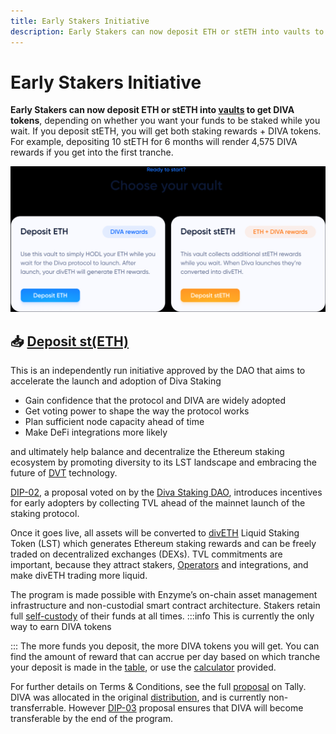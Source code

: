 ```yaml
---
title: Early Stakers Initiative
description: Early Stakers can now deposit ETH or stETH into vaults to get DIVA tokens
---
```

# Early Stakers Initiative

**Early Stakers can now deposit ETH or stETH into [vaults](https://diva.enzyme.finance/) to get DIVA tokens**, depending on whether you want your funds to be staked while you wait. If you deposit stETH, you will get both staking rewards + DIVA tokens. For example, depositing 10 stETH for 6 months will render 4,575 DIVA rewards if you get into the first tranche.

<div style={{textAlign: 'center'}}>

![Two choices available](img/2choices-2.png)
</div>

## 📥 [Deposit st(ETH)](https://diva.enzyme.finance/)

This is an independently run initiative approved by the DAO that aims to accelerate the launch and adoption of Diva Staking

-   Gain confidence that the protocol and DIVA are widely adopted
-   Get voting power to shape the way the protocol works
-   Plan sufficient node capacity ahead of time
-   Make DeFi integrations more likely

and ultimately help balance and decentralize the Ethereum staking ecosystem by promoting diversity to its LST landscape and embracing the future of [DVT](https://docs.staking.foundation/dvt) technology.

[DIP-02](https://www.tally.xyz/gov/diva/proposal/45468458207916765916984557235161596151150976178275597160417224501662414206717), a proposal voted on by the [Diva Staking DAO](https://docs.staking.foundation/dao), introduces incentives for early adopters by collecting TVL ahead of the mainnet launch of the staking protocol.

Once it goes live, all assets will be converted to [divETH](https://docs.staking.foundation/lst) Liquid Staking Token (LST) which generates Ethereum staking rewards and can be freely traded on decentralized exchanges (DEXs). TVL commitments are important, because they attract stakers, [Operators](https://docs.staking.foundation/participants#operators) and integrations, and make divETH trading more liquid.

The program is made possible with Enzyme’s on-chain asset management infrastructure and non-custodial smart contract architecture. Stakers retain full [self-custody](https://www.notion.so/1afa2c50d69e49ac89419a503bdd020e?pvs=21) of their funds at all times.
:::info
This is currently the only way to earn DIVA tokens

:::
The more funds you deposit, the more DIVA tokens you will get. You can find the amount of reward that can accrue per day based on which tranche your deposit is made in the [table](https://diva.enzyme.finance/#table), or use the [calculator](https://diva.enzyme.finance/#calculator) provided.

For further details on Terms & Conditions, see the full [proposal](https://www.tally.xyz/gov/diva/proposal/45468458207916765916984557235161596151150976178275597160417224501662414206717) on Tally. DIVA was allocated in the original [distribution](https://docs.staking.foundation/distribution), and is currently non-transferrable. However [DIP-03](https://www.tally.xyz/gov/diva/proposal/52481024395238134144299582623582875841236980209822828761178984408970724801644) proposal ensures that DIVA will become transferable by the end of the program.

